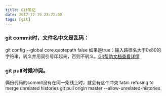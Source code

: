 ```yaml
---
title: Git笔记
date: 2017-12-19 23:22:30
tags: [git]
---
```

### git commit时，文件名中文是乱码：
git config --global core.quotepath false 
如果是true：输入路径名大于0x80的字符串，转义并用双引号印起来，否则不转义。[Git帮助文档查看详情](https://www.git-scm.com/docs/git-config#git-config-corequotePath)

### git pull时候冲突。
俩份代码的commit没有在同一条线上时，就会有这个冲突 fatal: refusing to merge unrelated histories
git pull origin master --allow-unrelated-histories